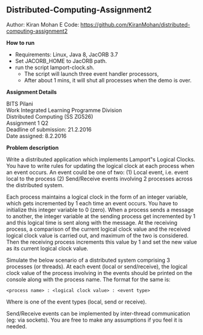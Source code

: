 ## Distributed-Computing-Assignment2
Author: Kiran Mohan E
Code: https://github.com/KiranMohan/distributed-computing-assignment2

**How to run**

- Requirements: Linux, Java 8, JacORB 3.7  
- Set JACORB_HOME to JacORB path.
- run the script lamport-clock.sh.   
   - The script will launch three event handler processors,  
   - After about 1 mins, it will shut all processes when the demo is over. 

**Assignment Details**

BITS Pilani  
Work Integrated Learning Programme Division  
Distributed Computing (SS ZG526)  
Assignment 1 Q2  
Deadline of submission: 21.2.2016  
Date assigned: 8.2.2016  
  

**Problem description**
  
Write a distributed application which implements Lamport‟s Logical Clocks. You have to
write rules for updating the logical clock at each process when an event occurs. An event could
be one of two: (1) Local event, i.e. event local to the process (2) Send/Receive events involving
2 processes across the distributed system.  

Each process maintains a logical clock in the form of an integer variable, which gets incremented by 1 each time an event occurs. You have to initialize this integer variable to 0 (zero). When a process sends a message to another, the integer variable at the sending process get incremented by 1 and this logical time is sent along with the message. At the receiving process, a comparison of the current logical clock value and the received logical clock value is carried out, and maximum of the two is considered. Then the receiving process increments this value by 1 and set the new value as its current logical clock value.

Simulate the below scenario of a distributed system comprising 3 processes (or threads). At each event (local or send/receive), the logical clock value of the process involving in the events should be printed on the console along with the process name. The format for the same is:

	<process name> : <logical clock value> : <event type>

Where <event type> is one of the event types (local, send or receive).

Send/Receive events can be implemented by inter-thread communication (eg: via sockets). You are free to make any assumptions if you feel it is needed.

